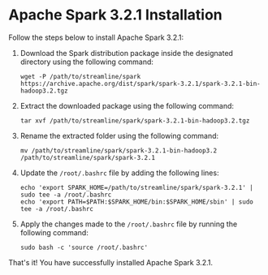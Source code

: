 # Apache Spark 3.2.1 Installation

Follow the steps below to install Apache Spark 3.2.1:

1. Download the Spark distribution package inside the designated directory using the following command:
    ```shell
    wget -P /path/to/streamline/spark https://archive.apache.org/dist/spark/spark-3.2.1/spark-3.2.1-bin-hadoop3.2.tgz
    ```

2. Extract the downloaded package using the following command:
    ```shell
    tar xvf /path/to/streamline/spark/spark-3.2.1-bin-hadoop3.2.tgz
    ```

3. Rename the extracted folder using the following command:
    ```shell
    mv /path/to/streamline/spark/spark-3.2.1-bin-hadoop3.2 /path/to/streamline/spark/spark-3.2.1
    ```

4. Update the `/root/.bashrc` file by adding the following lines:
    ```shell
    echo 'export SPARK_HOME=/path/to/streamline/spark/spark-3.2.1' | sudo tee -a /root/.bashrc
    echo 'export PATH=$PATH:$SPARK_HOME/bin:$SPARK_HOME/sbin' | sudo tee -a /root/.bashrc
    ```

5. Apply the changes made to the `/root/.bashrc` file by running the following command:
    ```shell
    sudo bash -c 'source /root/.bashrc'
    ```

That's it! You have successfully installed Apache Spark 3.2.1.
